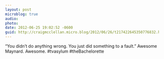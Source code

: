 ```yaml
---
layout: post
microblog: true
audio: 
photo: 
date: 2012-06-25 19:02:52 -0600
guid: http://craigmcclellan.micro.blog/2012/06/26/t217422645350776832.html
---
```

“You didn’t do anything wrong. You just did something to a fault.” Awesome Maynard. Awesome. #tvasylum #theBachelorette
